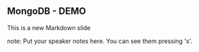 ##  MongoDB - DEMO

This is a new Markdown slide

note:
    Put your speaker notes here.
    You can see them pressing 's'.
